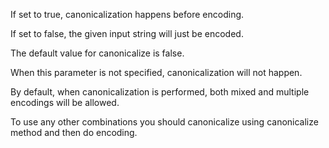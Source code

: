 If set to true, canonicalization happens before encoding.

If set to false, the given input string will just be encoded.

The default value for canonicalize is false.

When this parameter is not specified, canonicalization will not happen.

By default, when canonicalization is performed, both mixed and multiple encodings will be allowed.

To use any other combinations you should canonicalize using canonicalize method and then do encoding.
